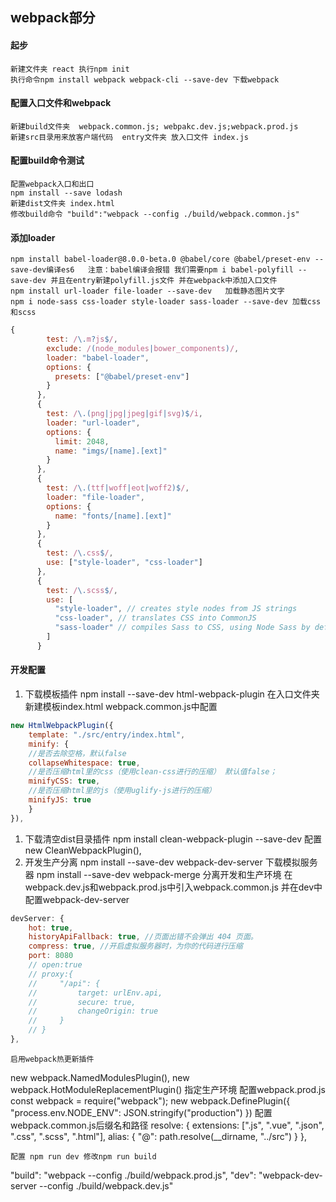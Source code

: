 ## webpack部分
#### 起步
	新建文件夹 react 执行npm init 
	执行命令npm install webpack webpack-cli --save-dev 下载webpack
#### 配置入口文件和webpack
	新建build文件夹  webpack.common.js; webpakc.dev.js;webpack.prod.js
	新建src目录用来放客户端代码  entry文件夹 放入口文件 index.js
#### 配置build命令测试
	配置webpack入口和出口
	npm install --save lodash
	新建dist文件夹 index.html 
	修改build命令 "build":"webpack --config ./build/webpack.common.js"
#### 添加loader
	npm install babel-loader@8.0.0-beta.0 @babel/core @babel/preset-env --save-dev编译es6   注意：babel编译会报错 我们需要npm i babel-polyfill --save-dev 并且在entry新建polyfill.js文件 并在webpack中添加入口文件
	npm install url-loader file-loader --save-dev 	加载静态图片文字
	npm i node-sass css-loader style-loader sass-loader --save-dev 加载css和scss
```javascript
{
        test: /\.m?js$/,
        exclude: /(node_modules|bower_components)/,
        loader: "babel-loader",
        options: {
          presets: ["@babel/preset-env"]
        }
      },
      {
        test: /\.(png|jpg|jpeg|gif|svg)$/i,
        loader: "url-loader",
        options: {
          limit: 2048,
          name: "imgs/[name].[ext]"
        }
      },
      {
        test: /\.(ttf|woff|eot|woff2)$/,
        loader: "file-loader",
        options: {
          name: "fonts/[name].[ext]"
        }
      },
      {
        test: /\.css$/,
        use: ["style-loader", "css-loader"]
      },
      {
        test: /\.scss$/,
        use: [
          "style-loader", // creates style nodes from JS strings
          "css-loader", // translates CSS into CommonJS
          "sass-loader" // compiles Sass to CSS, using Node Sass by default
        ]
      }
```
#### 开发配置

1. 下载模板插件
npm install --save-dev html-webpack-plugin 
在入口文件夹新建模板index.html
webpack.common.js中配置
```javascript
new HtmlWebpackPlugin({
	template: "./src/entry/index.html",
	minify: {
	//是否去除空格，默认false
	collapseWhitespace: true,
	//是否压缩html里的css（使用clean-css进行的压缩） 默认值false；
	minifyCSS: true,
	//是否压缩html里的js（使用uglify-js进行的压缩）
	minifyJS: true
	}
}),
```
1.  下载清空dist目录插件
npm install clean-webpack-plugin --save-dev
配置 new CleanWebpackPlugin(),
1. 开发生产分离
npm install --save-dev webpack-dev-server  下载模拟服务器
npm install --save-dev webpack-merge   分离开发和生产环境
在webpack.dev.js和webpack.prod.js中引入webpack.common.js 并在dev中配置webpack-dev-server
```javascript
devServer: {
	hot: true,
	historyApiFallback: true, //页面出错不会弹出 404 页面。
	compress: true, //开启虚拟服务器时，为你的代码进行压缩
	port: 8080
	// open:true
	// proxy:{
	//     "/api": {
	//         target: urlEnv.api,
	//         secure: true,
	//         changeOrigin: true
	//     }
	// }
},
```
	启用webpack热更新插件
new webpack.NamedModulesPlugin(),
new webpack.HotModuleReplacementPlugin()
	指定生产环境   配置webpack.prod.js
const webpack = require("webpack");
new webpack.DefinePlugin({
	"process.env.NODE_ENV": JSON.stringify("production")
})
	配置webpack.common.js后缀名和路径
resolve: {
    extensions: [".js", ".vue", ".json", ".css", ".scss", ".html"],
    alias: {
      "@": path.resolve(__dirname, "../src")
    }
  },

	配置 npm run dev 修改npm run build 
"build": "webpack --config ./build/webpack.prod.js",
"dev": "webpack-dev-server  --config ./build/webpack.dev.js"


